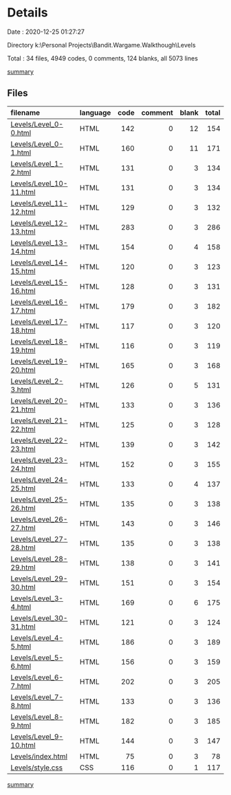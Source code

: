 # Details

Date : 2020-12-25 01:27:27

Directory k:\Personal Projects\Bandit.Wargame.Walkthough\Levels

Total : 34 files,  4949 codes, 0 comments, 124 blanks, all 5073 lines

[summary](results.md)

## Files
| filename | language | code | comment | blank | total |
| :--- | :--- | ---: | ---: | ---: | ---: |
| [Levels/Level_0-0.html](/Levels/Level_0-0.html) | HTML | 142 | 0 | 12 | 154 |
| [Levels/Level_0-1.html](/Levels/Level_0-1.html) | HTML | 160 | 0 | 11 | 171 |
| [Levels/Level_1-2.html](/Levels/Level_1-2.html) | HTML | 131 | 0 | 3 | 134 |
| [Levels/Level_10-11.html](/Levels/Level_10-11.html) | HTML | 131 | 0 | 3 | 134 |
| [Levels/Level_11-12.html](/Levels/Level_11-12.html) | HTML | 129 | 0 | 3 | 132 |
| [Levels/Level_12-13.html](/Levels/Level_12-13.html) | HTML | 283 | 0 | 3 | 286 |
| [Levels/Level_13-14.html](/Levels/Level_13-14.html) | HTML | 154 | 0 | 4 | 158 |
| [Levels/Level_14-15.html](/Levels/Level_14-15.html) | HTML | 120 | 0 | 3 | 123 |
| [Levels/Level_15-16.html](/Levels/Level_15-16.html) | HTML | 128 | 0 | 3 | 131 |
| [Levels/Level_16-17.html](/Levels/Level_16-17.html) | HTML | 179 | 0 | 3 | 182 |
| [Levels/Level_17-18.html](/Levels/Level_17-18.html) | HTML | 117 | 0 | 3 | 120 |
| [Levels/Level_18-19.html](/Levels/Level_18-19.html) | HTML | 116 | 0 | 3 | 119 |
| [Levels/Level_19-20.html](/Levels/Level_19-20.html) | HTML | 165 | 0 | 3 | 168 |
| [Levels/Level_2-3.html](/Levels/Level_2-3.html) | HTML | 126 | 0 | 5 | 131 |
| [Levels/Level_20-21.html](/Levels/Level_20-21.html) | HTML | 133 | 0 | 3 | 136 |
| [Levels/Level_21-22.html](/Levels/Level_21-22.html) | HTML | 125 | 0 | 3 | 128 |
| [Levels/Level_22-23.html](/Levels/Level_22-23.html) | HTML | 139 | 0 | 3 | 142 |
| [Levels/Level_23-24.html](/Levels/Level_23-24.html) | HTML | 152 | 0 | 3 | 155 |
| [Levels/Level_24-25.html](/Levels/Level_24-25.html) | HTML | 133 | 0 | 4 | 137 |
| [Levels/Level_25-26.html](/Levels/Level_25-26.html) | HTML | 135 | 0 | 3 | 138 |
| [Levels/Level_26-27.html](/Levels/Level_26-27.html) | HTML | 143 | 0 | 3 | 146 |
| [Levels/Level_27-28.html](/Levels/Level_27-28.html) | HTML | 135 | 0 | 3 | 138 |
| [Levels/Level_28-29.html](/Levels/Level_28-29.html) | HTML | 138 | 0 | 3 | 141 |
| [Levels/Level_29-30.html](/Levels/Level_29-30.html) | HTML | 151 | 0 | 3 | 154 |
| [Levels/Level_3-4.html](/Levels/Level_3-4.html) | HTML | 169 | 0 | 6 | 175 |
| [Levels/Level_30-31.html](/Levels/Level_30-31.html) | HTML | 121 | 0 | 3 | 124 |
| [Levels/Level_4-5.html](/Levels/Level_4-5.html) | HTML | 186 | 0 | 3 | 189 |
| [Levels/Level_5-6.html](/Levels/Level_5-6.html) | HTML | 156 | 0 | 3 | 159 |
| [Levels/Level_6-7.html](/Levels/Level_6-7.html) | HTML | 202 | 0 | 3 | 205 |
| [Levels/Level_7-8.html](/Levels/Level_7-8.html) | HTML | 133 | 0 | 3 | 136 |
| [Levels/Level_8-9.html](/Levels/Level_8-9.html) | HTML | 182 | 0 | 3 | 185 |
| [Levels/Level_9-10.html](/Levels/Level_9-10.html) | HTML | 144 | 0 | 3 | 147 |
| [Levels/index.html](/Levels/index.html) | HTML | 75 | 0 | 3 | 78 |
| [Levels/style.css](/Levels/style.css) | CSS | 116 | 0 | 1 | 117 |

[summary](results.md)